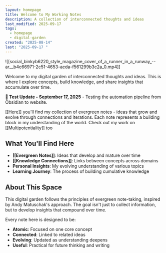 ```yaml
---
layout: homepage
title: Welcome to My Working Notes
description: A collection of interconnected thoughts and ideas
last_modified: 2025-09-17
tags:
  - homepage
  - digital-garden
created: "2025-08-14"
last: "2025-09-17 "
---
```

![[social_binkyb6220_style_magazine_cover_of_a_runner_in_a_runway_--ar__b4c66971-2c51-4653-acda-f561299b3c2a_0.mp4]]

Welcome to my digital garden of interconnected thoughts and ideas. This is where I explore concepts, build knowledge, and share insights that accumulate over time.

**🧪 Test Update - September 17, 2025** - Testing the automation pipeline from Obsidian to website.

[[Here]] you'll find my collection of evergreen notes - ideas that grow and evolve through connections and iterations. Each note represents a building block in my understanding of the world. Check out my work on [[Multipotentiality]] too

## What You'll Find Here

- **[[Evergreen Notes]]**: Ideas that develop and mature over time
- **[[Knowledge Connections]]**: Links between concepts across domains
- **Personal Insights**: My evolving understanding of various topics
- **Learning Journey**: The process of building cumulative knowledge

## About This Space

This digital garden follows the principles of evergreen note-taking, inspired by Andy Matuschak's approach. The goal isn't just to collect information, but to develop insights that compound over time.

Every note here is designed to be:
- **Atomic**: Focused on one core concept
- **Connected**: Linked to related ideas
- **Evolving**: Updated as understanding deepens
- **Useful**: Practical for future thinking and writing
